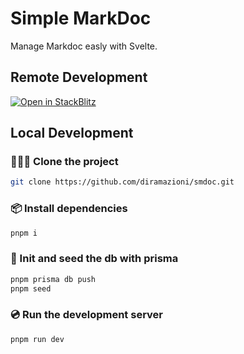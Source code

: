 # Simple MarkDoc 

Manage Markdoc easly with Svelte.

## Remote Development

[![Open in StackBlitz](https://developer.stackblitz.com/img/open_in_stackblitz.svg)](https://stackblitz.com/github/diramazioni/smdoc)

## Local Development

### 🧑‍🤝‍🧑 Clone the project

```sh
git clone https://github.com/diramazioni/smdoc.git
```

### 📦️ Install dependencies

```sh
pnpm i
```

### 💾️ Init and seed the db with prisma 
```sh
pnpm prisma db push
pnpm seed
```

### 💿️ Run the development server

```sh
pnpm run dev
```
